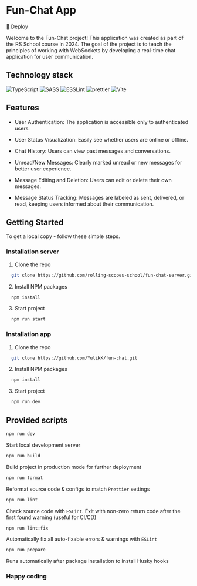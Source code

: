 # Fun-Chat App

[🚀 Deploy]()

Welcome to the Fun-Chat project! This application was created as part of the RS School course in 2024. The goal of the project is to teach the principles of working with WebSockets by developing a real-time chat application for user communication.

## Technology stack

![TypeScript](https://img.shields.io/badge/typescript-%23007ACC.svg?style=for-the-badge&logo=typescript&logoColor=white) ![SASS](https://img.shields.io/badge/sass-%2320232a.svg?style=for-the-badge&logo=sass) ![ESSLint](https://img.shields.io/badge/eslint-%23593d88.svg?style=for-the-badge&logo=eslint&logoColor=white) ![prettier](https://img.shields.io/badge/prettier-%23EC5990.svg?style=for-the-badge&logo=prettier&logoColor=white) ![Vite](https://img.shields.io/badge/vite-%23593d88.svg?style=for-the-badge&logo=vite&logoColor=white)

## Features

- User Authentication: The application is accessible only to authenticated users.

- User Status Visualization: Easily see whether users are online or offline.

- Chat History: Users can view past messages and conversations.

- Unread/New Messages: Clearly marked unread or new messages for better user experience.

- Message Editing and Deletion: Users can edit or delete their own messages.

- Message Status Tracking: Messages are labeled as sent, delivered, or read, keeping users informed about their communication.

## Getting Started

To get a local copy - follow these simple steps.

### Installation server

1. Clone the repo

```sh
  git clone https://github.com/rolling-scopes-school/fun-chat-server.git
```

2. Install NPM packages

```sh
  npm install
```

3. Start project

```sh
  npm run start
```

### Installation app

1. Clone the repo

```sh
  git clone https://github.com/YulikK/fun-chat.git
```

2. Install NPM packages

```sh
  npm install
```

3. Start project

```sh
  npm run dev
```

<!-- SCRIPTS -->

## Provided scripts

```sh
npm run dev
```

Start local development server

```sh
npm run build
```

Build project in production mode for further deployment

```sh
npm run format
```

Reformat source code & configs to match `Prettier` settings

```sh
npm run lint
```

Check source code with `ESLint`. Exit with non-zero return code after the first found warning (useful for CI/CD)

```sh
npm run lint:fix
```

Automatically fix all auto-fixable errors & warnings with `ESLint`

```sh
npm run prepare
```

Runs automatically after package installation to install Husky hooks

### Happy coding
